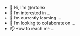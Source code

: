 - 👋 Hi, I’m @artolex
- 👀 I’m interested in ...
- 🌱 I’m currently learning ...
- 💞️ I’m looking to collaborate on ...
- 📫 How to reach me ...

<!---
artolex/artolex is a ✨ special ✨ repository because its `README.md` (this file) appears on your GitHub profile.
You can click the Preview link to take a look at your changes.
--->

